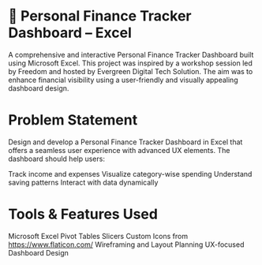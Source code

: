 # 💸 Personal Finance Tracker Dashboard – Excel
A comprehensive and interactive Personal Finance Tracker Dashboard built using Microsoft Excel. This project was inspired by a workshop session led by Freedom and hosted by Evergreen Digital Tech Solution. The aim was to enhance financial visibility using a user-friendly and visually appealing dashboard design.

# Problem Statement
Design and develop a Personal Finance Tracker Dashboard in Excel that offers a seamless user experience with advanced UX elements. The dashboard should help users:

Track income and expenses
Visualize category-wise spending
Understand saving patterns
Interact with data dynamically

# Tools & Features Used

Microsoft Excel
Pivot Tables
Slicers
Custom Icons from https://www.flaticon.com/
Wireframing and Layout Planning
UX-focused Dashboard Design
